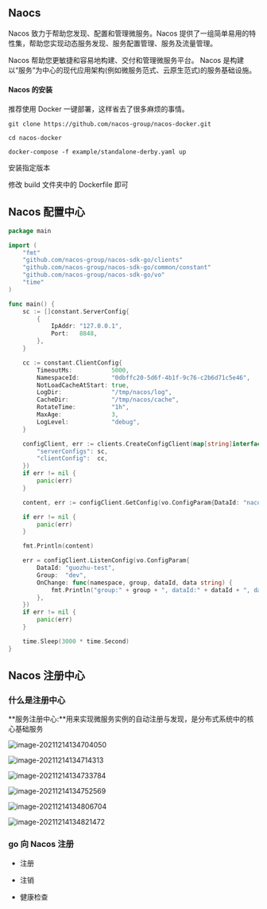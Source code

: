## Naocs

Nacos 致力于帮助您发现、配置和管理微服务。Nacos 提供了一组简单易用的特性集，帮助您实现动态服务发现、服务配置管理、服务及流量管理。

Nacos 帮助您更敏捷和容易地构建、交付和管理微服务平台。 Nacos 是构建以“服务”为中心的现代应用架构(例如微服务范式、云原生范式)的服务基础设施。

#### Nacos 的安装

推荐使用 Docker 一键部署，这样省去了很多麻烦的事情。

```shell
git clone https://github.com/nacos-group/nacos-docker.git

cd nacos-docker

docker-compose -f example/standalone-derby.yaml up
```

安装指定版本

修改 build 文件夹中的 Dockerfile 即可

## Nacos 配置中心

```go
package main

import (
	"fmt"
	"github.com/nacos-group/nacos-sdk-go/clients"
	"github.com/nacos-group/nacos-sdk-go/common/constant"
	"github.com/nacos-group/nacos-sdk-go/vo"
	"time"
)

func main() {
	sc := []constant.ServerConfig{
		{
			IpAddr: "127.0.0.1",
			Port:   8848,
		},
	}

	cc := constant.ClientConfig{
		TimeoutMs:           5000,
		NamespaceId:         "0dbffc20-5d6f-4b1f-9c76-c2b6d71c5e46",
		NotLoadCacheAtStart: true,
		LogDir:              "/tmp/nacos/log",
		CacheDir:            "/tmp/nacos/cache",
		RotateTime:          "1h",
		MaxAge:              3,
		LogLevel:            "debug",
	}

	configClient, err := clients.CreateConfigClient(map[string]interface{}{
		"serverConfigs": sc,
		"clientConfig":  cc,
	})
	if err != nil {
		panic(err)
	}

	content, err := configClient.GetConfig(vo.ConfigParam{DataId: "nacos-test-guozhu", Group: "dev"})

	if err != nil {
		panic(err)
	}

	fmt.Println(content)

	err = configClient.ListenConfig(vo.ConfigParam{
		DataId: "guozhu-test",
		Group:  "dev",
		OnChange: func(namespace, group, dataId, data string) {
			fmt.Println("group:" + group + ", dataId:" + dataId + ", data:" + data)
		},
	})
	if err != nil {
		panic(err)
	}

	time.Sleep(3000 * time.Second)
}
```

## Nacos 注册中心

### 什么是注册中心

**服务注册中心:**用来实现微服务实例的自动注册与发现，是分布式系统中的核心基础服务 

![image-20211214134704050](/Users/guozhu/Documents/micro-service/_media/image-20211214134704050.png)



![image-20211214134714313](/Users/guozhu/Documents/micro-service/_media/image-20211214134714313.png)



![image-20211214134733784](/Users/guozhu/Documents/micro-service/_media/image-20211214134733784.png)

![image-20211214134752569](/Users/guozhu/Documents/micro-service/_media/image-20211214134752569.png)

![image-20211214134806704](/Users/guozhu/Documents/micro-service/_media/image-20211214134806704.png)

![image-20211214134821472](/Users/guozhu/Documents/micro-service/_media/image-20211214134821472.png)

### go 向 Nacos 注册

- 注册

- 注销

- 健康检查

  

